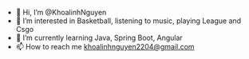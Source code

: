 - 👋 Hi, I’m @KhoalinhNguyen
- 👀 I’m interested in Basketball, listening to music, playing League and Csgo
- 🌱 I’m currently learning Java, Spring Boot, Angular
- 📫 How to reach me khoalinhnguyen2204@gmail.com

<!---
KhoalinhNguyen/KhoalinhNguyen is a ✨ special ✨ repository because its `README.md` (this file) appears on your GitHub profile.
You can click the Preview link to take a look at your changes.
--->
